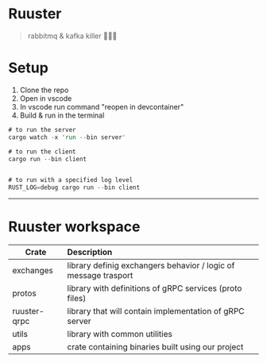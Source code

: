 # Ruuster
> rabbitmq & kafka killer 🐰💥🔫 


# Setup

1. Clone the repo
1. Open in vscode
1. In vscode run command "reopen in devcontainer"
1. Build & run in the terminal

```rs
# to run the server
cargo watch -x 'run --bin server'

# to run the client
cargo run --bin client


# to run with a specified log level
RUST_LOG=debug cargo run --bin client
```
---
# Ruuster workspace


| Crate        | Description                                                     | 
|--------------|:----------------------------------------------------------------|
| exchanges    | library definig exchangers behavior / logic of message trasport | 
| protos       | library with definitions of gRPC services (proto files)         |
| ruuster-qrpc | library that will contain implementation of gRPC server         |
| utils        | library with common utilities                                   |
| apps         | crate containing binaries built using our project               |


